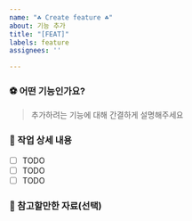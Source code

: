 ```yaml
---
name: "☘️ Create feature ☘️"
about: 기능 추가
title: "[FEAT]"
labels: feature
assignees: ''

---
```


### ⚽️ 어떤 기능인가요?
> 추가하려는 기능에 대해 간결하게 설명해주세요

### 🏀 작업 상세 내용
- [ ] TODO
- [ ] TODO
- [ ] TODO

### 🎾 참고할만한 자료(선택)
